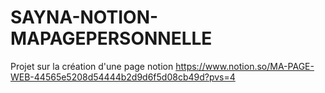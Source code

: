# SAYNA-NOTION-MAPAGEPERSONNELLE
Projet sur la création d'une page notion 
https://www.notion.so/MA-PAGE-WEB-44565e5208d54444b2d9d6f5d08cb49d?pvs=4
